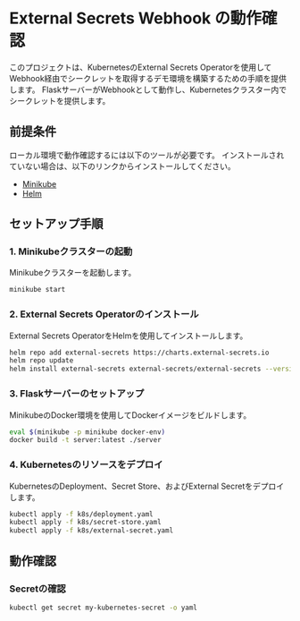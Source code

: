 # External Secrets Webhook の動作確認

このプロジェクトは、KubernetesのExternal Secrets Operatorを使用してWebhook経由でシークレットを取得するデモ環境を構築するための手順を提供します。
FlaskサーバーがWebhookとして動作し、Kubernetesクラスター内でシークレットを提供します。

## 前提条件
ローカル環境で動作確認するには以下のツールが必要です。
インストールされていない場合は、以下のリンクからインストールしてください。

- [Minikube](https://minikube.sigs.k8s.io/docs/start/)
- [Helm](https://helm.sh/ja/docs/intro/install/)

## セットアップ手順
### 1. Minikubeクラスターの起動
Minikubeクラスターを起動します。

```bash
minikube start
```

### 2. External Secrets Operatorのインストール
External Secrets OperatorをHelmを使用してインストールします。

```bash
helm repo add external-secrets https://charts.external-secrets.io
helm repo update
helm install external-secrets external-secrets/external-secrets --version 0.9.18
```

### 3. Flaskサーバーのセットアップ
MinikubeのDocker環境を使用してDockerイメージをビルドします。
```bash
eval $(minikube -p minikube docker-env)
docker build -t server:latest ./server
```

### 4. Kubernetesのリソースをデプロイ
KubernetesのDeployment、Secret Store、およびExternal Secretをデプロイします。

```bash
kubectl apply -f k8s/deployment.yaml
kubectl apply -f k8s/secret-store.yaml
kubectl apply -f k8s/external-secret.yaml
```

## 動作確認
### Secretの確認
```bash
kubectl get secret my-kubernetes-secret -o yaml
```
